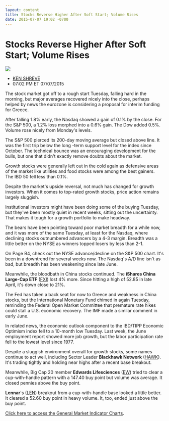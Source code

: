 ```yaml
---
layout: content
title: Stocks Reverse Higher After Soft Start; Volume Rises
date: 2015-07-07 19:02 -0700
---
```



Stocks Reverse Higher After Soft Start; Volume Rises
=====================================================


![](https://www.investors.com/wp-content/uploads/ibd-migrated-images/MPv_150708_635718792664518451.png)

* [KEN SHREVE](https://www.investors.com/author/shrevek/ "Posts by KEN SHREVE")
* 07:02 PM ET 07/07/2015





The stock market got off to a rough start Tuesday, falling hard in the morning, but major averages recovered nicely into the close, perhaps helped by news the eurozone is considering a proposal for interim funding for Greece.


After falling 1.8% early, the Nasdaq showed a gain of 0.1% by the close. For the S&P 500, a 1.2% loss morphed into a 0.6% gain. The Dow added 0.5%. Volume rose nicely from Monday's levels.


The S&P 500 pierced its 200-day moving average but closed above line. It was the first trip below the long -term support level for the index since October. The technical bounce was an encouraging development for the bulls, but one that didn't exactly remove doubts about the market.


Growth stocks were generally left out in the cold again as defensive areas of the market like utilities and food stocks were among the best gainers. The IBD 50 fell less than 0.1%.


Despite the market's upside reversal, not much has changed for growth investors. When it comes to top-rated growth stocks, price action remains largely sluggish.


Institutional investors might have been doing some of the buying Tuesday, but they've been mostly quiet in recent weeks, sitting out the uncertainty. That makes it tough for a growth portfolio to make headway.


The bears have been pointing toward poor market breadth for a while now, and it was more of the same Tuesday, at least for the Nasdaq, where declining stocks outnumbered advancers by a 4-3 margin. Breadth was a little better on the NYSE as winners topped losers by less than 2-1.


On Page B4, check out the NYSE advance/decline on the S&P 500 chart. It's been in a downtrend for several weeks now. The Nasdaq's A/D line isn't as bad, but breadth has been weakening since late June.


Meanwhile, the bloodbath in China stocks continued. The **iShares China Large-Cap ETF** ([FXI](https://research.investors.com/quote.aspx?symbol=FXI)) lost 4% more. Since hitting a high of 52.85 in late April, it's down close to 21%.


The Fed has taken a back seat for now to Greece and weakness in China stocks, but the International Monetary Fund chimed in again Tuesday, reminding the Federal Open Market Committee that premature rate hikes could stall a U.S. economic recovery. The IMF made a similar comment in early June.


In related news, the economic outlook component to the IBD/TIPP Economic Optimism index fell to a 10-month low Tuesday. Last week, the June employment report showed more job growth, but the labor participation rate fell to the lowest level since 1977.


Despite a sluggish environment overall for growth stocks, some names continue to act well, including Sector Leader **Blackhawk Network** ([HAWK](https://research.investors.com/quote.aspx?symbol=HAWK)). It's trading tightly and holding near highs after a recent base breakout.


Meanwhile, Big Cap 20 member **Edwards Lifesciences** ([EW](https://research.investors.com/quote.aspx?symbol=EW)) tried to clear a cup-with-handle pattern with a 147.40 buy point but volume was average. It closed pennies above the buy point.


**Lennar**'s ([LEN](https://research.investors.com/quote.aspx?symbol=LEN)) breakout from a cup-with-handle base looked a little better. It cleared a 52.60 buy point in heavy volume. It, too, ended just above the buy point.


[Click here to access the General Market Indicator Charts](https://www.investors.com/pdf/GMI_070815.pdf).




